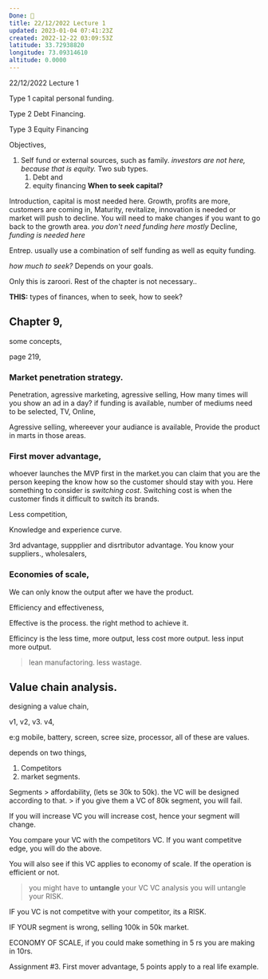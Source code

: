 ```yaml
---
Done: 🕺
title: 22/12/2022 Lecture 1
updated: 2023-01-04 07:41:23Z
created: 2022-12-22 03:09:53Z
latitude: 33.72938820
longitude: 73.09314610
altitude: 0.0000
---
```


22/12/2022 Lecture 1

Type 1 capital personal funding.

Type 2 Debt Financing.

Type 3 Equity Financing

Objectives,

1. Self fund or external sources, such as family. *investors are not here, because that is equity.* Two sub types.
	1. Debt and 
	2. equity financing
**When to seek capital?**

Introduction, capital is most needed here.
Growth, profits are more, customers are coming in,
Maturity, revitalize, innovation is needed or market will push to decline. You will need to make changes if you want to go back to the growth area. *you don't need funding here mostly*
Decline, *funding is needed here*


Entrep. usually use a combination of self funding as well as equity funding.

*how much to seek?* Depends on your goals.

Only this is zaroori. Rest of the chapter is not necessary..

**THIS:** types of finances, when to seek, how to seek?

## Chapter 9, 
some concepts, 

page 219,

### Market penetration strategy.

Penetration, agressive marketing, agressive selling, 
How many times will you show an ad in a day?
if funding is available, number of mediums  need to be selected, TV, Online,

Agressive selling, whereever your audiance is available, Provide the product in marts in those areas.

### First mover advantage, 

whoever launches the MVP first in the market.you can claim that you are the person keeping the know how so the customer should stay with you.
Here something to consider is *switching cost*. Switching cost is when the customer finds it difficult to switch its brands.

Less competition,

Knowledge and experience curve.

3rd advantage, suppplier and disrtributor advantage. You know your suppliers., wholesalers, 

### Economies of scale,

We can only know the output after we have the product.

Efficiency and effectiveness,

Effective is the process. the right method to achieve it.

Efficincy is the less time, more output, less cost more output. less input more output.

> lean manufactoring. less wastage.

## Value chain analysis.

designing a value chain,

v1, v2, v3. v4,

e:g mobile, battery, screen, scree size, processor, all of these are values.

depends on two things, 
1. Competitors
2. market segments.

Segments > affordability, (lets se 30k to 50k).
	the VC will be designed according to that. 
	> if you give them a VC of 80k segment, you will fail.
	
If you will increase VC you will increase cost, hence your segment will change.

You compare your VC with the competitors VC. If you want competitve edge, you will do the above.

You will also see if this VC applies to economy of scale. If the operation is efficient or not.
> you might have to **untangle** your VC
VC analysis you will untangle your RISK.

IF you VC is not competitve with your competitor, its a RISK.

IF YOUR segment is wrong, selling 100k in 50k market.

ECONOMY OF SCALE, if you could make something in 5 rs you are making in 10rs.


Assignment #3. First mover advantage, 5 points apply to a real life example.









